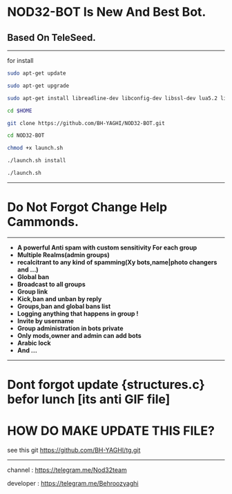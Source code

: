 # NOD32-BOT Is New And Best Bot.

## Based On TeleSeed.
_________________________________________________________________________________
for install  
```bash
sudo apt-get update

sudo apt-get upgrade

sudo apt-get install libreadline-dev libconfig-dev libssl-dev lua5.2 liblua5.2-dev libevent-dev make unzip git redis-server g++ libjansson-dev libpython-dev expat libexpat1-dev

cd $HOME

git clone https://github.com/BH-YAGHI/NOD32-BOT.git

cd NOD32-BOT

chmod +x launch.sh

./launch.sh install

./launch.sh
```
__________________________________
# Do Not Forgot Change Help Cammonds.
_________________________________________________________________________________
* **A powerful Anti spam with custom sensitivity For each group**
* **Multiple Realms(admin groups)**
* **recalcitrant to any kind of spamming(Xy bots,name|photo changers and ...)**
* **Global ban**
* **Broadcast to all groups**
* **Group link**
* **Kick,ban and unban by reply**
* **Groups,ban and global bans list**
* **Logging anything that happens in group !**
* **Invite by username**
* **Group administration in bots private**
* **Only mods,owner and admin can add bots**
* **Arabic lock**
* **And ...**
 
________________________________________________________________________________

# Dont forgot update {structures.c} befor lunch [its anti GIF file]

# HOW DO MAKE UPDATE THIS FILE?

see this git https://github.com/BH-YAGHI/tg.git

---------------------------------------------------------------------------------
channel : https://telegram.me/Nod32team

developer : https://telegram.me/Behroozyaghi
